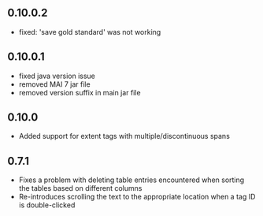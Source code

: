 ## 0.10.0.2
* fixed: 'save gold standard' was not working

## 0.10.0.1
* fixed java version issue
* removed MAI 7 jar file
* removed version suffix in main jar file

## 0.10.0
* Added support for extent tags with multiple/discontinuous spans

## 0.7.1
* Fixes a problem with deleting table entries encountered when sorting the tables based on different columns
* Re-introduces scrolling the text to the appropriate location when a tag ID is double-clicked
